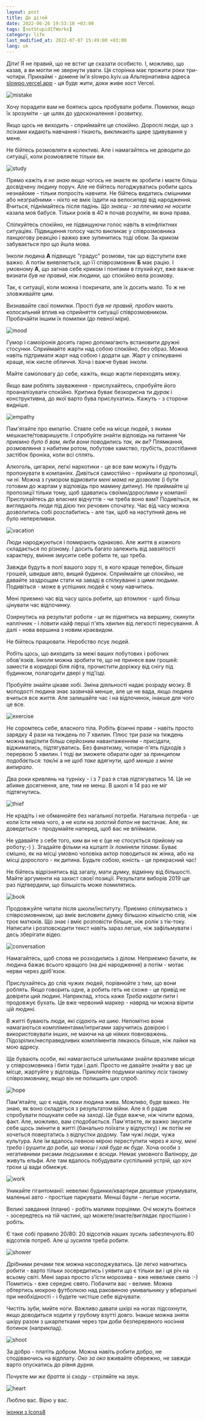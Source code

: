 ```yaml
---
layout: post
title: До дітей
date: 2022-06-26 19:53:10 +03:00
tags: [notStupidIfWorks]
category: life
last_modified_at: 2022-07-07 15:49:00 +03:00
lang: uk
---
```


Діти! 
Я не правий, що не встиг це сказати особисто.
І, можливо, що казав, а ви могли не звернути уваги.
Ця сторінка має прожити роки три-чотири.
Принаймі - домене ім'я slowpo.kyiv.ua
Альтернативна адреса [slowpo.vercel.app](https://slowpo.vercel.app) - ця буде жити, доки живе хост Vercel.

![mistake](/assets/images/2022/mistakeIcon.png)

Хочу порадити вам не боятись щось пробувати робити. 
Помилки, якщо їх зрозуміти - це шлях до удосконалення і розвитку.

Якщо щось не виходить - сприймайте це спокійно.
Дорослі люди, що з псіхами кидають навчання і тікають, викликають щире здивування у мене.

Не бійтесь розмовляти в колективі.
Але і намагайтесь не доводити до ситуації, коли розмовляєте тільки ви.

![study](/assets/images/2022/studyIcon.png)

Прямо кажіть _я не знаю_ якщо чогось не знаєте як зробити і маєте більш досвідчену людину поруч.
Але не бійтесь погоджуватись робити щось незнайоме - тільки попросіть навчити.
Не бійтесь видатись смішними або незграбними - ніхто не вміє їздити на велосипеді від народження.
Вчиться, піднімайтесь після падінь.
_Що знаєш - за плечима не носити_ казала моя бабуся.
Тільки років в 40 я почав розуміти, як вона права.

Спілкуйтесь спокійно, не підвищуючи голос навіть в конфліктних ситуаціях.
Підвищення голосу часто викликає у співрозмовника ланцюгову реакцію і важко вже зупинитись тоді обом. 
За криком забувається про що йшла мова.

Інколи людина **А** підвищує "градус" розмови, так що відступити вже важко. 
А потім виявляється, що її співрозмовник **Б** має рацію. 
І умовному **А**, що загнав себе криком і понтами в глухий кут, вже важче визнати _був не правий_, ніж людини, що спокійно вела розмову.

Так, є ситуації, коли можна і покричати, але їх досить мало.
То ж не зловживайте цим.

Визнавайте свої помилки.
Прості  _був не правий, пробач_ мають колосальний вплив на сприйняття ситуації співрозмовником.
Пробачайти іншим їх помилки (до певної міри).

![mood](/assets/images/2022/moodIcon.png)

Гумор і самоіронія досить гарно допомагають встановити дружні стосунки.
Сприймайте жарти над собою спокійно, без образ. 
Можна навіть підтримати жарт над собою і додати ще.
Жарт у спілкуванні краще, ніж кисле обличчя.
Хоча і важче буває інколи.

Майте самоповагу до себе, кажіть, якщо жарти переходять межу.

Якщо вам роблять зауваження - прислухайтесь, спробуйте його проаналізувати спокійно.
Критика буває безкорисна _ти дурак_ і конструктивна, до якої варто бува прислухатись.
Кажуть - з сторони видніше.

![empathy](/assets/images/2022/empathyIcon.png)

Пам'ятайте про емпатію. 
Ставте себе на місце людей, з якими мешкаєте/товаришуєте. 
І спробуйте знайти відповідь на питання _Чи приємно було б вам, якби вони поводились так, як ви?_
Плямкання, розмовляння з набитим ротом, побутове хамство, грубість, розстібання застібок броніка, коли всі сплять.

Алкоголь, цигарки, легкі наркотики - це все вам можуть і будуть пропонувати в компаніях.
Дивіться самостійно - приймати ці пропозиції, чи ні.
Можна з гумором відмовити _мені мама не дозволяє_ (і бути готовим до жартам у відповідь про мамину дитину).
Не приймайте ці пропозиції тільки тому, щоб здаватись своїми/дорослими у компанії
Прислухайтесь до власних відчуттів - чи треба воно вам?
Подивіться, як виглядають люди під дією тих речовин спочатку.
Час від часу можна дозволитись собі розслабитись - але так, щоб на наступний день не було непереливки.

![vacation](/assets/images/2022/vacationIcon.png)

Люди народжуються і помирають однаково.
Але життя в кожного складається по різному.
І досить багато залежить від завзятості характеру, вміння змусити себе робити те, що треба.

Завжди будуть в полі вашого зору ті, в кого краще телефон, 
більше грошей, 
швидше авто,
вищий будинок.
Сприймайте це спокійно, не давайте заздрощам стати на заваді в спілкуванні з цими людьми. 
Подивіться - може в успішних людей є чому навчитись.

Мені приємно час від часу щось робити, що втомлює - щоб більш цінувати час відпочинку.

Озирнутись на результат роботи - це як піднятись на вершину, скинути наплічник - і ловити кайф перші п'ять хвилин від легкості пересування. 
А далі - нова вершина з новим краєвидом. 

Не бійтесь працювати. 
Неробство псує людей.

Робіть щось, що виходить за межі ваших побутових і робочих обов'язків.
Інколи можна зробити те, що не принесе вам грошей: 
замести в коридорі біля ліфта,
прочистити доріжку від снігу під будинком,
полагодити двері у під'їзді.

Пробуйте знайти цікаве хобі.
Зміна діяльності надає розраду мозку.
В молодості людина знає зазвичай менше, але це не вада, якщо людина вчиться все життя.
Але залишайте час і на відпочинок, інакше для чого це все.

![exercise](/assets/images/2022/exerciseIcon.png)

Не соромтесь себе, власного тіла.
Робіть фізичні прави - навіть просто зарядку 4 рази на тиждень по 7 хвилин. 
Плюс три рази на тиждень можна виділити більш серйозним навантаженням - присідати, віджиматись, підтягуватись.
Без фанатизму, чотири-п'ять підходів з перервою 5 хвилин.
І тоді ви зможете обирати одяг за принципом _подобається: так/ні_ а не _щоб таке вдягнути, щоб менше з мене випирало_.

Два роки кривлянь на турніку - і з 7 раз я став підтягуватись 14.
Це не абияке досягнення, але, тим не менш.
В школі я 14 раз не міг підтягнутись.

![thief](/assets/images/2022/thiefIcon.png)

Не крадіть і не обманюйте без нагальної потреби.
Нагальна потреба - це коли їсти нема чого, а не коли на _золотий батон_ не вистачає.
Але, як доведеться - продумайте наперед, щоб вас не впіймали.

Не удавайте з себе того, ким ви не є (це не стосується прийому на роботу;-) ).
Згадайте фільми на кшталт _їх поміняли тілами_. 
Буває смішно, як на місці умовно чоловіка актор поводиться як жінка, або на місці дорослого - як дитина.
Будьте собою, юність - це прекрасний час!

Не бійтесь відрізнятись від загалу, мати думку, відмінну від більшості.
Майте аргументи на захист своєї позиції.
Результати виборів 2019 ще раз підтвердили, що більшість може помилятись.

![book](/assets/images/2022/bookIcon.png)

Продовжуйте читати після школи/інституту. 
Приємно спілкуватись з співрозмовником, що вміє висловити думку більшою кількістю слів, ніж троє матюків.
Що знає і вміє розповісти більше, ніж ролік з тік-току.
Написати і розповсюдити текст навіть зараз легше, ніж зафільмувати і десь зберігати відео.

![conversation](/assets/images/2022/conversationIcon.png)

Намагайтесь, щоб слова не розходились з ділом.
Неприємно бачити, як людина бажає всього кращого (на дні народження) а потім - мотає нерви через дріб'язок.

Прислухайтесь до слів чужих людей, порівнюйте з тим, що вони роблять. 
Якщо говорить одне, а робить геть не схоже - це привід не довіряти ций людині.
Наприклад, хтось каже _Треба кидати пити_ і продовжує бухать.
Це вже червоний маркер - навряд чи можна вірити цій людині.

В житті бувають люди, які _сідають на шию_.
Непомітно вони намагаються компліментами/інтригами заручитись довірою і використовувати інших, не маючи на це ніяких повноважень.
Підозрілих/несправедливих компліментів лякаюсь більше, ніж лайки на мою адресу.

Ще бувають особи, які намагаються шпильками знайти вразливе місце у співрозмовника і бити туди і далі.
Просто не давайте знайти у вас це місце, жартуйте у відповідь.
Приклейте подумки наліпку _псіх_ такому співрозмовнику, якщо він не полишить цих спроб. 

![hope](/assets/images/2022/hopeIcon.png)

Пам'ятайте, що є надія, поки людина жива.
Можливо, буде важко.
Не знаю, як воно складеться з результатом війни.
Але я б радив спробувати пошукати себе на заході. 
Це буде важче, ніж чілити вдома, факт.
Але, можливо, вам сподобається.
Пам'ятаєте, як важко змусити себе щось змінити в житті (банально поїхати у відпустку) і як потім не хочеться повертатись з відпустки додому.
Там чужі люди, чужа культура.
Але їм вдалось певною мірою переступити через _я хочу, мені треба_ і рушити до _роби, що маєш і хай буде як буде_.
Хоча особи з негативними рисами людськими є всюди. 
Немає умовного Валінору, де живуть ельфи.
Але там вдалось побудувати суспільний устрій, що хоч трохи ці вади обмежує.

![work](/assets/images/2022/workIcon.png)

Уникайте гігантоманії: невеликі будинки/квартири дешевше утримувати, маленькі авто - простіше паркувати. 
Менші баули - легше носити.

Великі завдання (плани) - робіть малими порціями. 
Очі можуть боятися - зосередтесь на тій частині, що можете/знаєте/виглядає простішою і робіть.

Є таке собі правило 20/80:
20 відсотків наших зусиль забезпечують 80 відсотків потреб.
Але ці зусилля треба робити.

![shower](/assets/images/2022/showerIcon.png)

Дрібними речами теж можна насолоджуватись.
Це легко навчитись робити - варто тільки зосередитись і уявити що є тільки ви і ця річ на всьому світі.
Мені зараз просто з'їсти морозива - вже невелике свято :-)
Помитись - вже середнє свято.
Побачити вас - велике. 
Можна обтертись мокрою футболкою над раковиною умивальнику у вбиральні при необхідності - і будете чистіше себе відчувати.

Чистіть зуби, мийте ноги.
Важливо давати шкірі на ногах підсохнути, якщо доводиться ходити у грубому взутті довго.
Інакше можна зняти шкіру разом з шкарпетками через три доби безперервного носіння ботинок (наприклад).

![shoot](/assets/images/2022/shootIcon.png)

За добро - платіть добром. 
Можна навіть робити добро, не сподіваючись на відплату.
_Око за око_ вживайте обережно, не завжди варто опускатись до рівня дурня.

Почуєте _ми же браття_ зі сходу - стріляйте на звук.

![heart ](/assets/images/2022/heartIcon.png)

Люблю вас.
Вірю у вас.

<a target="_blank" href="https://icons8.com">іконки з Icons8</a>